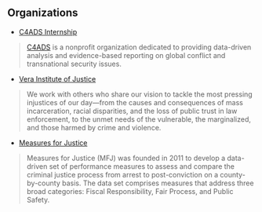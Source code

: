 

## Organizations

* [C4ADS Internship](https://c4ads.org/internships)
>[C4ADS](https://c4ads.org/about-us) is a nonprofit organization dedicated to providing data-driven analysis and evidence-based reporting on global conflict and transnational security issues.

* [Vera Institute of Justice](https://vera.applytojob.com/apply)
>We work with others who share our vision to tackle the most pressing injustices of our day—from the causes and consequences of mass incarceration, racial disparities, and the loss of public trust in law enforcement, to the unmet needs of the vulnerable, the marginalized, and those harmed by crime and violence.

* [Measures for Justice](https://measuresforjustice.org/)
>Measures for Justice (MFJ) was founded in 2011 to develop a data-driven set of performance measures to assess and compare the criminal justice process from arrest to post-conviction on a county-by-county basis. The data set comprises measures that address three broad categories: Fiscal Responsibility, Fair Process, and Public Safety.